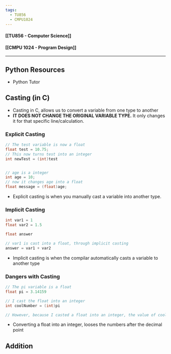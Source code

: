 ```yaml
---
tags:
  - TU856
  - CMPU1024
---
```

#### [[TU856 - Computer Science]]
#### [[CMPU 1024 - Program Design]]

---

## Python Resources
- Python Tutor

## Casting (in C)
- Casting in C, allows us to convert a variable from one type to another
- **IT DOES NOT CHANGE THE ORIGINAL VARIABLE TYPE.** It only changes it for that specific line/calculation.

### Explicit Casting

``` c
// The test variable is now a float
float test = 10.75;
// This now turns test into an integer
int newTest = (int)test


// age is a integer
int age = 10;
// now it changes age into a float
float message = (float)age;
```
- Explicit casting is when you manually cast a variable into another type.

### Implicit Casting

``` c
int var1 = 1
float var2 = 1.5

float answer

// var1 is cast into a float, through implicit casting
answer = var1 + var2
```
- Implicit casting is when the compilar automatically casts a variable to another type

### Dangers with Casting
``` c
// The pi variable is a float
float pi = 3.14159

// I cast the float into an integer
int coolNumber = (int)pi

// However, because I casted a float into an integer, the value of coolNumber can only be 3
```
- Converting a float into an integer, looses the numbers after the decimal point


## Addition
``` c

```
